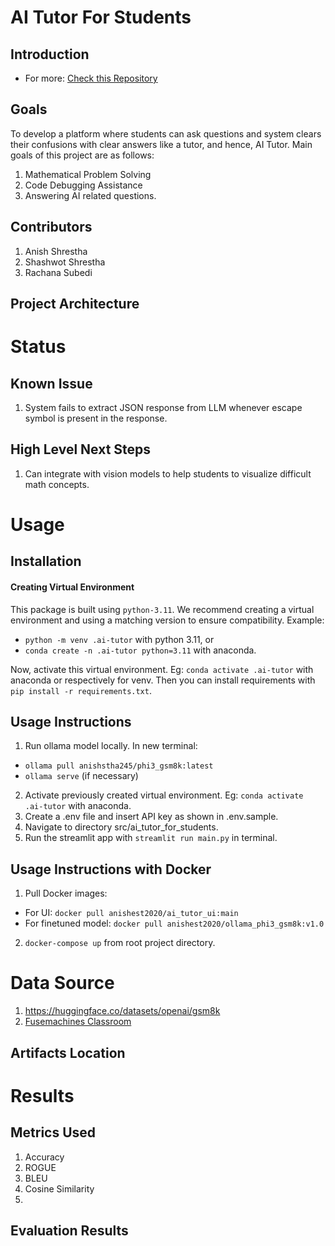 # AI Tutor For Students

## Introduction


- For more: [Check this Repository](https://github.com/Anish713/ai-tutor.git)

## Goals
To develop a platform where students can ask questions and system clears their confusions with clear answers like a tutor, and hence, AI Tutor. Main goals of this project are as follows:
1. Mathematical Problem Solving
2. Code Debugging Assistance
3. Answering AI related questions.

## Contributors
1. Anish Shrestha
2. Shashwot Shrestha
3. Rachana Subedi

## Project Architecture


# Status
## Known Issue
1. System fails to extract JSON response from LLM whenever escape symbol is present in the response. 

## High Level Next Steps
1. Can integrate with vision models to help students to visualize difficult math concepts.


# Usage
## Installation
<!-- To begin this project, use the included `Makefile` -->

#### Creating Virtual Environment
This package is built using `python-3.11`. 
We recommend creating a virtual environment and using a matching version to ensure compatibility.
Example:
- `python -m venv .ai-tutor` with python 3.11, or
- `conda create -n .ai-tutor python=3.11` with anaconda.

Now, activate this virtual environment. Eg: `conda activate .ai-tutor` with anaconda or respectively for venv. Then you can install requirements with `pip install -r requirements.txt`.

<!-- #### pre-commit

`pre-commit` will automatically format and lint your code. You can install using this by using
`make use-pre-commit`. It will take effect on your next `git commit` -->

<!-- #### pip-tools

The method of managing dependencies in this package is using `pip-tools`. To begin, run `make use-pip-tools` to install. 

Then when adding a new package requirement, update the `requirements.in` file with 
the package name. You can include a specific version if desired but it is not necessary. 

To install and use the new dependency you can run `make deps-install` or equivalently `make`

If you have other packages installed in the environment that are no longer needed, you can you `make deps-sync` to ensure that your current development environment matches the `requirements` files.  -->

## Usage Instructions
1. Run ollama model locally. In new terminal: 
- `ollama pull anishstha245/phi3_gsm8k:latest`
- `ollama serve` (if necessary)
2. Activate previously created virtual environment. Eg: `conda activate .ai-tutor` with anaconda.
3. Create a .env file and insert API key as shown in .env.sample.
4. Navigate to directory src/ai_tutor_for_students.
5. Run the streamlit app with `streamlit run main.py` in terminal.

## Usage Instructions with Docker
1. Pull Docker images:
- For UI: `docker pull anishest2020/ai_tutor_ui:main`
- For finetuned model: `docker pull anishest2020/ollama_phi3_gsm8k:v1.0`
2. `docker-compose up` from root project directory.

# Data Source
1. https://huggingface.co/datasets/openai/gsm8k
2. [Fusemachines Classroom](https://aishikshya.student.fuseclassroom.com/classroom/)

## Artifacts Location
# Results
## Metrics Used
1. Accuracy
2. ROGUE
3. BLEU
4. Cosine Similarity
5. 
## Evaluation Results
